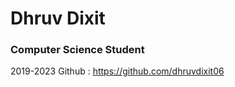 Dhruv Dixit
======

### Computer Science Student
2019-2023
Github : https://github.com/dhruvdixit06
